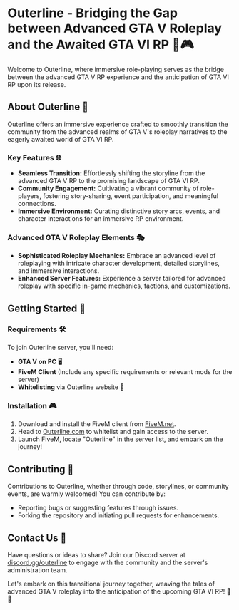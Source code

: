 # Outerline - Bridging the Gap between Advanced GTA V Roleplay and the Awaited GTA VI RP 🚗🎮

Welcome to Outerline, where immersive role-playing serves as the bridge between the advanced GTA V RP experience and the anticipation of GTA VI RP upon its release.

## About Outerline 🌟
Outerline offers an immersive experience crafted to smoothly transition the community from the advanced realms of GTA V's roleplay narratives to the eagerly awaited world of GTA VI RP.

### Key Features 🌐
- **Seamless Transition:** Effortlessly shifting the storyline from the advanced GTA V RP to the promising landscape of GTA VI RP.
- **Community Engagement:** Cultivating a vibrant community of role-players, fostering story-sharing, event participation, and meaningful connections.
- **Immersive Environment:** Curating distinctive story arcs, events, and character interactions for an immersive RP environment.

### Advanced GTA V Roleplay Elements 🎭
- **Sophisticated Roleplay Mechanics:** Embrace an advanced level of roleplaying with intricate character development, detailed storylines, and immersive interactions.
- **Enhanced Server Features:** Experience a server tailored for advanced roleplay with specific in-game mechanics, factions, and customizations.

## Getting Started 🚀
### Requirements 🛠️
To join Outerline server, you'll need:
- **GTA V on PC** 🖥️
- **FiveM Client** (Include any specific requirements or relevant mods for the server)
- **Whitelisting** via Outerline website 📝

### Installation 🎮
1. Download and install the FiveM client from [FiveM.net](https://fivem.net).
2. Head to [Outerline.com](https://outerline.com) to whitelist and gain access to the server.
3. Launch FiveM, locate "Outerline" in the server list, and embark on the journey!

## Contributing 🤝
Contributions to Outerline, whether through code, storylines, or community events, are warmly welcomed! You can contribute by:
- Reporting bugs or suggesting features through issues.
- Forking the repository and initiating pull requests for enhancements.

## Contact Us 📧
Have questions or ideas to share? Join our Discord server at [discord.gg/outerline](https://discord.gg/outerline) to engage with the community and the server's administration team.

Let's embark on this transitional journey together, weaving the tales of advanced GTA V roleplay into the anticipation of the upcoming GTA VI RP! 🌟🎉
